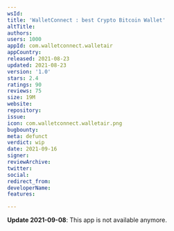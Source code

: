 ```yaml
---
wsId: 
title: 'WalletConnect : best Crypto Bitcoin Wallet'
altTitle: 
authors: 
users: 1000
appId: com.walletconnect.walletair
appCountry: 
released: 2021-08-23
updated: 2021-08-23
version: '1.0'
stars: 2.4
ratings: 90
reviews: 75
size: 19M
website: 
repository: 
issue: 
icon: com.walletconnect.walletair.png
bugbounty: 
meta: defunct
verdict: wip
date: 2021-09-16
signer: 
reviewArchive: 
twitter: 
social: 
redirect_from: 
developerName: 
features: 

---
```


**Update 2021-09-08**: This app is not available anymore.

